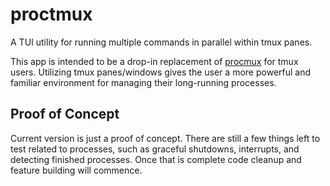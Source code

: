 # proctmux

A TUI utility for running multiple commands in parallel within tmux panes.

This app is intended to be a drop-in replacement of [procmux](https://github.com/napisani/procmux) for tmux users. Utilizing tmux panes/windows gives the user a more powerful and familiar environment for managing their long-running processes.

## Proof of Concept

Current version is just a proof of concept. There are still a few things left to test related to processes, such as graceful shutdowns, interrupts, and detecting finished processes. Once that is complete code cleanup and feature building will commence.
